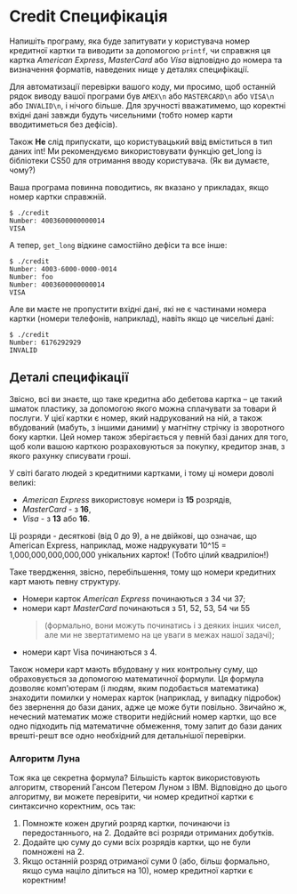 # Credit Специфікація

Напишіть програму, яка буде запитувати у користувача номер кредитної картки 
та виводити за допомогою `printf`, чи справжня ця картка *American Express*, *MasterCard*
або *Visa* відповідно до номера та визначення форматів, наведених нище у деталях специфікації. 

Для автоматизації перевірки вашого коду, ми просимо, 
щоб останній рядок виводу вашої програми був `AMEX\n` або `MASTERCARD\n` або `VISA\n` або `INVALID\n`, і нічого більше. 
Для зручності вважатимемо, що коректні вхідні дані завжди будуть чисельними (тобто номер карти вводитиметься без дефісів). 

Також **Не** слід припускати, що користувацький ввід вміститься в тип даних int! 
Ми рекомендуємо використовувати функцію get_long із бібліотеки CS50 для отримання вводу користувача. (Як ви думаєте, чому?)

Ваша програма повинна поводитись, як вказано у прикладах, якщо номер картки справжній.

```
$ ./credit
Number: 4003600000000014
VISA
```

А тепер, `get_long` відкине самостійно дефіси та все інше:

```
$ ./credit
Number: 4003-6000-0000-0014
Number: foo
Number: 4003600000000014
VISA
```

Але ви маєте не пропустити вхідні дані, які не є частинами номера картки (номери телефонів, наприклад), навіть якщо це чисельні дані:

```
$ ./credit
Number: 6176292929
INVALID
```

## Деталі специфікації

Звісно, всі ви знаєте, що таке кредитна або дебетова картка – це такий шматок пластику, 
за допомогою якого можна сплачувати за товари й послуги. 
У цієї картки є номер, який надрукований на ній, 
а також вбудований (мабуть, з іншими даними) у магнітну стрічку із зворотного боку картки. 
Цей номер також зберігається у певній базі даних для того, 
щоб коли вашою карткою розраховуються за покупку, кредитор знав, з якого рахунку cписувати гроші. 

У світі багато людей з кредитними картками, і тому ці номери доволі великі: 
- *American Express* використовує номери із **15** розрядів, 
- *MasterCard* - з **16**, 
- *Visa* - з **13** або **16**. 

Ці розряди - десяткові (від 0 до 9), а не двійкові, що означає, що American Express, 
наприклад, може надрукувати 10^15 = 1,000,000,000,000,000 унікальних карток! (Тобто цілий квадриліон!)

Таке твердження, звісно, перебільшення, тому що номери кредитних карт мають певну структуру. 
- Номери карток *American Express*  починаються з 34 чи 37; 
- номери карт *MasterCard* починаються з 51, 52, 53, 54 чи 55 
    > (формально, вони можуть починатись і з деяких інших чисел, але ми не звертатимемо на це уваги в межах нашої задачі); 
- номери карт Visa починаються з 4. 

Також номери карт мають вбудовану у них контрольну суму, що обраховується за допомогою математичної формули. 
Ця формула дозволяє комп'ютерам (і людям, яким подобається математика) 
знаходити помилки у номерах карток (наприклад, у випадку підробок) без звернення до бази даних, адже це може бути повільно. 
Звичайно ж, нечесний математик може створити недійсний номер картки, що все одно підходить під математичне обмеження, 
тому запит до бази даних врешті-решт все одно необхідний для детальнішої перевірки.

### Алгоритм Луна

Тож яка це секретна формула? Більшість карток використовують алгоритм, створений Гансом Петером Луном з IBM. 
Відповідно до цього алгоритму, ви можете перевірити, чи номер кредитної картки є синтаксично коректним, ось так:

1. Помножте кожен другий розряд картки, починаючи із передостаннього, на 2. Додайте всі розряди отриманих добутків.
2. Додайте цю суму до суми всіх розрядів картки, що не були помножені на 2.
3. Якщо останній розряд отриманої суми 0 (або, більш формально, якщо сума націло ділиться на 10), номер кредитної картки є коректним!


